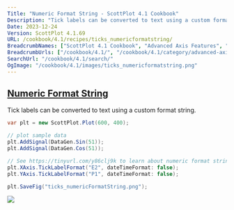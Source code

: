 ```yaml
---
Title: "Numeric Format String - ScottPlot 4.1 Cookbook"
Description: "Tick labels can be converted to text using a custom format string."
Date: 2023-12-24
Version: ScottPlot 4.1.69
URL: /cookbook/4.1/recipes/ticks_numericformatstring/
BreadcrumbNames: ["ScottPlot 4.1 Cookbook", "Advanced Axis Features", "Numeric Format String"]
BreadcrumbUrls: ["/cookbook/4.1/", "/cookbook/4.1/category/advanced-axis-features", "/cookbook/4.1/recipes/ticks_numericformatstring/"]
SearchUrl: "/cookbook/4.1/search/"
OgImage: "/cookbook/4.1/images/ticks_numericformatstring.png"
---
```


<h2><a id='numeric-format-string' href='/cookbook/4.1/recipes/ticks_numericformatstring/'>Numeric Format String</a></h2>

Tick labels can be converted to text using a custom format string.

```cs
var plt = new ScottPlot.Plot(600, 400);

// plot sample data
plt.AddSignal(DataGen.Sin(51));
plt.AddSignal(DataGen.Cos(51));

// See https://tinyurl.com/y86clj9k to learn about numeric format strings
plt.XAxis.TickLabelFormat("E2", dateTimeFormat: false);
plt.YAxis.TickLabelFormat("P1", dateTimeFormat: false);

plt.SaveFig("ticks_numericFormatString.png");
```

<img src='../../images/ticks_numericformatstring.png' class='d-block mx-auto my-5' />


